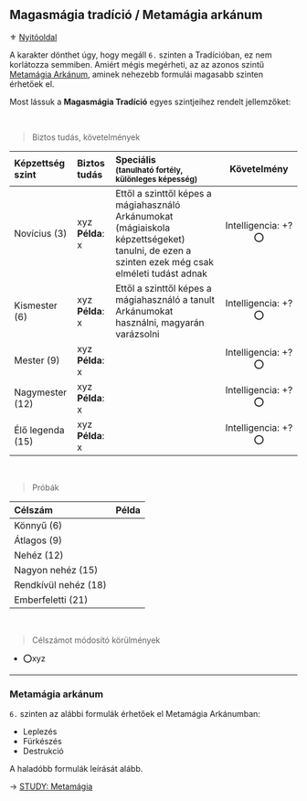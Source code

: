 ## Magasmágia tradíció / Metamágia arkánum

⚜️ [Nyitóoldal](start.md)

A karakter dönthet úgy, hogy megáll `6.` szinten a Tradícióban, ez nem korlátozza semmiben. Amiért mégis megérheti, az az azonos szintű [Metamágia Arkánum](#metam%C3%A1gia-ark%C3%A1num), aminek nehezebb formulái magasabb szinten érhetőek el.

Most lássuk a **Magasmágia Tradíció** egyes szintjeihez rendelt jellemzőket:

<br />

> Biztos tudás, követelmények

| Képzettség szint | Biztos tudás  | Speciális <br /> <sub>(tanulható fortély, különleges  képesség)</sub> | Követelmény |
| :----- | :----- | :----- | :-----: |
| Novícius (3)     | xyz <br /> **Példa**: x | Ettől a szinttől képes a mágiahasználó Arkánumokat (mágiaiskola képzettségeket) tanulni, de ezen a szinten ezek még csak elméleti tudást adnak | Intelligencia:&nbsp;+?⭕ |
| Kismester (6)    | xyz <br /> **Példa**: x | Ettől a szinttől képes a mágiahasználó a tanult Arkánumokat használni, magyarán varázsolni | Intelligencia:&nbsp;+?⭕ |
| Mester (9)       | xyz <br /> **Példa**: x |  | Intelligencia:&nbsp;+?⭕ |
| Nagymester (12)  | xyz <br /> **Példa**: x |  | Intelligencia:&nbsp;+?⭕ |
| Élő legenda (15) | xyz <br /> **Példa**: x |  | Intelligencia:&nbsp;+?⭕ |

<br />

> Próbák

| Célszám | Példa  |
| :----------- | :----------- |
| Könnyű       (6)  | |
| Átlagos      (9)  | |
| Nehéz        (12) | |
| Nagyon nehéz (15) | |
| Rendkívül nehéz (18) | |
| Emberfeletti (21) | |

<br />

> Célszámot módosító körülmények

- ⭕xyz

---
### Metamágia arkánum

`6.` szinten az alábbi formulák érhetőek el Metamágia Arkánumban:
- Leplezés
- Fürkészés
- Destrukció

A haladóbb formulák leírását alább.

→ [STUDY: Metamágia](https://github.com/kaktusztea/km100/wiki/STUDY.magia.metamagia)
